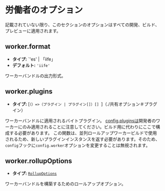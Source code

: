 # 労働者のオプション

記載されていない限り、このセクションのオプションはすべての開発、ビルド、プレビューに適用されます。

## worker.format

- **タイプ:** `'es' | 「iife」
- **デフォルト:** `'iife'`

ワーカーバンドルの出力形式。

## worker.plugins

- **タイプ:** [`（）=>（プラグイン | プラグイン[]）[] `]（./共有オプション＃プラグイン）

ワーカーバンドルに適用されるバイトプラグイン。 [config.pluginsは](./shared-options#plugins)開発者のワーカーにのみ適用されることに注意してください。ビルド用に代わりにここで構成する必要があります。
この関数は、並列ロールアップワーカービルドで使用されるため、新しいプラグインインスタンスを返す必要があります。そのため、 `config`フックに`config.worker`オプションを変更することは無視されます。

## worker.rollupOptions

- **タイプ:** [`RollupOptions`](https://rollupjs.org/configuration-options/)

ワーカーバンドルを構築するためのロールアップオプション。
